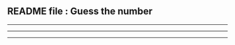 README file : Guess the number
----------------------------
----------------------------
----------------------------
----------------------------

